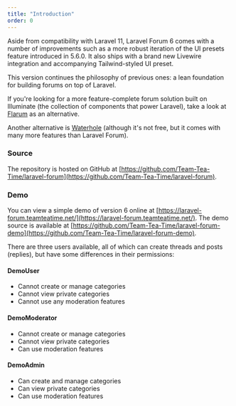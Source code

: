 ```yaml
---
title: "Introduction"
order: 0
---
```


Aside from compatibility with Laravel 11, Laravel Forum 6 comes with a number of improvements such as a more robust iteration of the UI presets feature introduced in 5.6.0. It also ships with a brand new Livewire integration and accompanying Tailwind-styled UI preset.

This version continues the philosophy of previous ones: a lean foundation for building forums on top of Laravel.

If you're looking for a more feature-complete forum solution built on Illuminate (the collection of components that power Laravel), take a look at [Flarum](http://flarum.org/) as an alternative.

Another alternative is [Waterhole](https://waterhole.dev/) (although it's not free, but it comes with many more features than Laravel Forum).

### Source

The repository is hosted on GitHub at [https://github.com/Team-Tea-Time/laravel-forum](https://github.com/Team-Tea-Time/laravel-forum).

### Demo

You can view a simple demo of version 6 online at [https://laravel-forum.teamteatime.net/](https://laravel-forum.teamteatime.net/). The demo source is available at [https://github.com/Team-Tea-Time/laravel-forum-demo](https://github.com/Team-Tea-Time/laravel-forum-demo).

There are three users available, all of which can create threads and posts (replies), but have some differences in their permissions:

#### DemoUser
+ Cannot create or manage categories
+ Cannot view private categories
+ Cannot use any moderation features

#### DemoModerator
+ Cannot create or manage categories
+ Cannot view private categories
+ Can use moderation features

#### DemoAdmin
+ Can create and manage categories
+ Can view private categories
+ Can use moderation features

